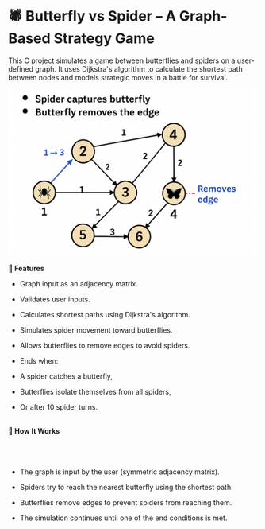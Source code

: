 # 🕷️ Butterfly vs Spider – A Graph-Based Strategy Game

This C project simulates a game between butterflies and spiders on a user-defined graph. It uses Dijkstra's algorithm to calculate the shortest path between nodes and models strategic moves in a battle for survival.

![Game Diagram](images/graph_diagram.png)



**📌 Features**

+ Graph input as an adjacency matrix.


+ Validates user inputs.

+ Calculates shortest paths using Dijkstra's algorithm.

+ Simulates spider movement toward butterflies.

+ Allows butterflies to remove edges to avoid spiders.

+ Ends when:

+ A spider catches a butterfly,

+ Butterflies isolate themselves from all spiders,

+ Or after 10 spider turns.<br><br>


**🧠 How It Works**<br><br><br><br>


+ The graph is input by the user (symmetric adjacency matrix).

+ Spiders try to reach the nearest butterfly using the shortest path.

+ Butterflies remove edges to prevent spiders from reaching them.

+ The simulation continues until one of the end conditions is met.


